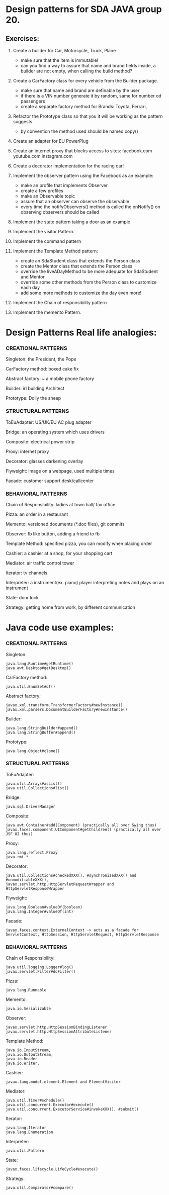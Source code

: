 Design patterns for SDA JAVA group 20.
====================


Exercises:
---------

1. Create a builder for Car, Motorcycle, Truck, Plane
   + make sure that the item is immutable!
   + can you find a way to assure that name and brand fields inside, a builder are not empty, when calling the build method?
   
2. Create a CarFactory class for every vehicle from the Builder package.
   + make sure that name and brand are definable by the user 
   + if there is a VIN number generate it by random, same for number od passengers
   + create a separate factory method for Brands: Toyota, Ferrari, <enter your dream car brand name here>
  
3. Refactor the Prototype class so that you it will be working as the pattern suggests. 
    + by convention the method used should be named copy()

4. Create an adapter for EU PowerPlug  

5. Create an internet proxy that blocks access to sites:
facebook.com
youtube.com
instagram.com

6. Create a decorator implementation for the racing car!

7. Implement the observer pattern using the Facebook as an example:
    - make an profile that implements Observer
    - create a few profiles
    - make an Observable topic
    - assure that an observer can observe the observable
    - every time the notifyObservers() method is called the onNotify() on observing observers should be called

8. Implement the state pattern taking a door as an example

9. Implement the visitor Pattern.

10. Implement the command pattern 

11. Implement the Template Method pattern:
    - create an SdaStudent class that extends the Person class
    - create the Mentor class that extends the Person class
    - override the liveADayMethod to be more adequate for SdaStudent and Mentor
    - override some other methods from the Person class to customize each day
    - add some more methods to customize the day even more! 

12. Implement the Chain of responsibility pattern

13. Implement the memento Pattern.


    
Design Patterns Real life analogies:
==================

### CREATIONAL PATTERNS

Singleton: the President, the Pope

CarFactory method: boxed cake fix  

Abstract factory: ~ a mobile phone factory

Builder: irl building Architect

Prototype: Dolly the sheep
    
### STRUCTURAL PATTERNS

ToEuAdapter: US/UK/EU AC plug adapter
    
Bridge: an operating system which uses drivers

Composite: electrical power strip 

Proxy: internet proxy

Decorator: glasses darkening overlay

Flyweight: image on a webpage, used multiple times

Facade: customer support desk/callcenter 
        
### BEHAVIORAL PATTERNS

Chain of Responsibility: ladies at town hall/ tax office

Pizza: an order in a restaurant

Memento: versioned documents (*.doc files), git commits

Observer: fb like button, adding a friend to fb

Template Method: specified pizza, you can modify when placing order

Cashier: a cashier at a shop, for your shopping cart

Mediator: air traffic control tower

Iterator: tv channels
   
Interpreter: a instrument(ex. piano) player interpreting notes and plays on an instrument

State: door lock 

Strategy: getting home from work, by different communication

    
Java code use examples:
===================

### CREATIONAL PATTERNS

Singleton:

    java.lang.Runtime#getRuntime()
    java.awt.Desktop#getDesktop()

CarFactory method: 

    java.util.EnumSet#of()
    
Abstract factory:

    javax.xml.transform.TransformerFactory#newInstance()
    javax.xml.parsers.DocumentBuilderFactory#newInstance()

Builder:

    java.lang.StringBuilder#append()
    java.lang.StringBuffer#append() 

Prototype:

    java.lang.Object#clone() 
 
    
### STRUCTURAL PATTERNS

ToEuAdapter:

    java.util.Arrays#asList()
    java.util.Collections#list()
    
Bridge:

    java.sql.DriverManager

Composite:

    java.awt.Container#add(Component) (practically all over Swing thus)
    javax.faces.component.UIComponent#getChildren() (practically all over JSF UI thus)

Proxy:

    java.lang.reflect.Proxy
    java.rmi.*
    
Decorator:

    java.util.Collections#checkedXXX(), #synchronizedXXX() and #unmodifiableXXX(),
    javax.servlet.http.HttpServletRequestWrapper and HttpServletResponseWrapper

Flyweight:

    java.lang.Boolean#valueOf(boolean)
    java.lang.Integer#valueOf(int)

Facade:
    
    javax.faces.context.ExternalContext -> acts as a facade for 
    ServletContext, HttpSession, HttpServletRequest, HttpServletResponse

        
### BEHAVIORAL PATTERNS

Chain of Responsibility:

    java.util.logging.Logger#log()
    javax.servlet.Filter#doFilter()

Pizza:

    java.lang.Runnable

Memento:

    java.io.Serializable

Observer:

    javax.servlet.http.HttpSessionBindingListener
    javax.servlet.http.HttpSessionAttributeListener

Template Method:

    java.io.InputStream, 
    java.io.OutputStream, 
    java.io.Reader 
    java.io.Writer.

Cashier:

    javax.lang.model.element.Element and ElementVisitor

Mediator:

    java.util.Timer#schedule()
    java.util.concurrent.Executor#execute()
    java.util.concurrent.ExecutorService#invokeXXX(), #submit()

Iterator:
    
    java.lang.Iterator
    java.lang.Enumeration

Interpreter:

    java.util.Pattern
    
State:

    javax.faces.lifecycle.LifeCycle#execute()

Strategy:

    java.util.Comparator#compare()
    